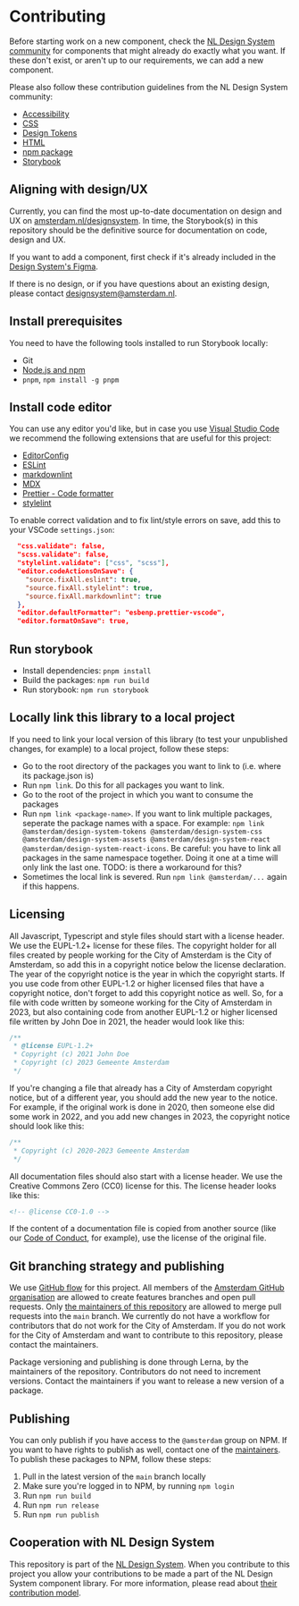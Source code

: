 <!-- @license CC0-1.0 -->

# Contributing

Before starting work on a new component, check the [NL Design System community](https://github.com/nl-design-system/) for components that might already do exactly what you want. If these don't exist, or aren't up to our requirements, we can add a new component.

Please also follow these contribution guidelines from the NL Design System community:

- [Accessibility](https://nl-design-system.github.io/utrecht/storybook/?path=/docs/nl-design-system-contributing-accessibility--page)
- [CSS](https://nl-design-system.github.io/utrecht/storybook/?path=/docs/nl-design-system-contributing-css--page)
- [Design Tokens](https://nl-design-system.github.io/utrecht/storybook/?path=/docs/nl-design-system-contributing-design-tokens--page)
- [HTML](https://nl-design-system.github.io/utrecht/storybook/?path=/docs/nl-design-system-contributing-html--page)
- [npm package](https://nl-design-system.github.io/utrecht/storybook/?path=/docs/nl-design-system-contributing-npm-package--page)
- [Storybook](https://nl-design-system.github.io/utrecht/storybook/?path=/docs/nl-design-system-contributing-storybook--page)

## Aligning with design/UX

Currently, you can find the most up-to-date documentation on design and UX on [amsterdam.nl/designsystem](https://amsterdam.nl/designsystem). In time, the Storybook(s) in this repository should be the definitive source for documentation on code, design and UX.

If you want to add a component, first check if it's already included in the [Design System's Figma](<https://www.figma.com/file/ORa7CBIooPgZj6HsEPBxNR/Design-bibliotheek-(gepubliceerd)?node-id=149%3A1324&t=Ud6eZytawJYnLlyi-0>).

If there is no design, or if you have questions about an existing design, please contact <designsystem@amsterdam.nl>.

## Install prerequisites

You need to have the following tools installed to run Storybook locally:

- Git
- [Node.js and npm](https://nodejs.org/en/)
- `pnpm`, `npm install -g pnpm`

## Install code editor

You can use any editor you'd like, but in case you use [Visual Studio Code](https://code.visualstudio.com/) we recommend the following extensions that are useful for this project:

- [EditorConfig](https://marketplace.visualstudio.com/items?itemName=EditorConfig.EditorConfig)
- [ESLint](https://marketplace.visualstudio.com/items?itemName=dbaeumer.vscode-eslint)
- [markdownlint](https://marketplace.visualstudio.com/items?itemName=DavidAnson.vscode-markdownlint)
- [MDX](https://marketplace.visualstudio.com/items?itemName=silvenon.mdx)
- [Prettier - Code formatter](https://marketplace.visualstudio.com/items?itemName=esbenp.prettier-vscode)
- [stylelint](https://marketplace.visualstudio.com/items?itemName=stylelint.vscode-stylelint)

To enable correct validation and to fix lint/style errors on save, add this to your VSCode `settings.json`:

```json
  "css.validate": false,
  "scss.validate": false,
  "stylelint.validate": ["css", "scss"],
  "editor.codeActionsOnSave": {
    "source.fixAll.eslint": true,
    "source.fixAll.stylelint": true,
    "source.fixAll.markdownlint": true
  },
  "editor.defaultFormatter": "esbenp.prettier-vscode",
  "editor.formatOnSave": true,
```

## Run storybook

- Install dependencies: `pnpm install`
- Build the packages: `npm run build`
- Run storybook: `npm run storybook`

## Locally link this library to a local project

If you need to link your local version of this library (to test your unpublished changes, for example) to a local project, follow these steps:

- Go to the root directory of the packages you want to link to (i.e. where its package.json is)
- Run `npm link`. Do this for all packages you want to link.
- Go to the root of the project in which you want to consume the packages
- Run `npm link <package-name>`. If you want to link multiple packages, seperate the package names with a space. For example: `npm link @amsterdam/design-system-tokens @amsterdam/design-system-css @amsterdam/design-system-assets @amsterdam/design-system-react @amsterdam/design-system-react-icons`. Be careful: you have to link all packages in the same namespace together. Doing it one at a time will only link the last one. TODO: is there a workaround for this?
- Sometimes the local link is severed. Run `npm link @amsterdam/...` again if this happens.

## Licensing

All Javascript, Typescript and style files should start with a license header. We use the EUPL-1.2+ license for these files. The copyright holder for all files created by people working for the City of Amsterdam is the City of Amsterdam, so add this in a copyright notice below the license declaration. The year of the copyright notice is the year in which the copyright starts. If you use code from other EUPL-1.2 or higher licensed files that have a copyright notice, don't forget to add this copyright notice as well. So, for a file with code written by someone working for the City of Amsterdam in 2023, but also containing code from another EUPL-1.2 or higher licensed file written by John Doe in 2021, the header would look like this:

```javascript
/**
 * @license EUPL-1.2+
 * Copyright (c) 2021 John Doe
 * Copyright (c) 2023 Gemeente Amsterdam
 */
```

If you're changing a file that already has a City of Amsterdam copyright notice, but of a different year, you should add the new year to the notice. For example, if the original work is done in 2020, then someone else did some work in 2022, and you add new changes in 2023, the copyright notice should look like this:

```javascript
/**
 * Copyright (c) 2020-2023 Gemeente Amsterdam
 */
```

All documentation files should also start with a license header. We use the Creative Commons Zero (CC0) license for this. The license header looks like this:

```md
<!-- @license CC0-1.0 -->
```

If the content of a documentation file is copied from another source (like our [Code of Conduct](./CODE_OF_CONDUCT.md), for example), use the license of the original file.

## Git branching strategy and publishing

We use [GitHub flow](https://docs.github.com/en/get-started/quickstart/github-flow) for this project. All members of the [Amsterdam GitHub organisation](https://github.com/Amsterdam) are allowed to create features branches and open pull requests. Only [the maintainers of this repository](./documentation/maintainers.md) are allowed to merge pull requests into the `main` branch. We currently do not have a workflow for contributors that do not work for the City of Amsterdam. If you do not work for the City of Amsterdam and want to contribute to this repository, please contact the maintainers.

Package versioning and publishing is done through Lerna, by the maintainers of the repository. Contributors do not need to increment versions. Contact the maintainers if you want to release a new version of a package.

## Publishing

You can only publish if you have access to the `@amsterdam` group on NPM. If you want to have rights to publish as well, contact one of the [maintainers](./documentation/maintainers.md). To publish these packages to NPM, follow these steps:

1. Pull in the latest version of the `main` branch locally
2. Make sure you're logged in to NPM, by running `npm login`
3. Run `npm run build`
4. Run `npm run release`
5. Run `npm run publish`

## Cooperation with NL Design System

This repository is part of the [NL Design System](https://nldesignsystem.nl/). When you contribute to this project you allow your contributions to be made a part of the NL Design System component library. For more information, please read about [their contribution model](https://nldesignsystem.nl/meedoen/estafettemodel/).
